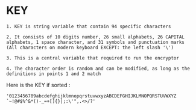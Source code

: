 # KEY

    1. KEY is string variable that contain 94 specific characters

    2. It consists of 10 digits number, 26 small alphabets, 26 CAPITAL alphabets, 1 space character, and 31 symbols and punctuation marks (All characters on modern keyboard EXCEPT: the left slash '\')

    3. This is a central variable that required to run the encryptor

    4. The character order is random and can be modified, as long as the definitions in points 1 and 2 match


Here is the KEY if sorted :

    '0123456789abcdefghijklmnopqrstuvwxyzABCDEFGHIJKLMNOPQRSTUVWXYZ `~!@#$%^&*()-_=+[]{}|;:\'",.<>/?'
